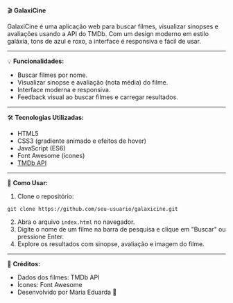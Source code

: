 🎬 **GalaxiCine**

GalaxiCine é uma aplicação web para buscar filmes, visualizar sinopses e avaliações usando a API do TMDb. Com um design moderno em estilo galáxia, tons de azul e roxo, a interface é responsiva e fácil de usar.

---

💡 **Funcionalidades:**

* Buscar filmes por nome.
* Visualizar sinopse e avaliação (nota média) do filme.
* Interface moderna e responsiva.
* Feedback visual ao buscar filmes e carregar resultados.

---

🛠️ **Tecnologias Utilizadas:**

* HTML5
* CSS3 (gradiente animado e efeitos de hover)
* JavaScript (ES6)
* Font Awesome (ícones)
* [TMDb API](https://www.themoviedb.org/documentation/api)

---

🚀 **Como Usar:**

1. Clone o repositório:

```
git clone https://github.com/seu-usuario/galaxicine.git
```

2. Abra o arquivo `index.html` no navegador.
3. Digite o nome de um filme na barra de pesquisa e clique em "Buscar" ou pressione Enter.
4. Explore os resultados com sinopse, avaliação e imagem do filme.

---

📌 **Créditos:**

* Dados dos filmes: TMDb API
* Ícones: Font Awesome
* Desenvolvido por Maria Eduarda 💜
